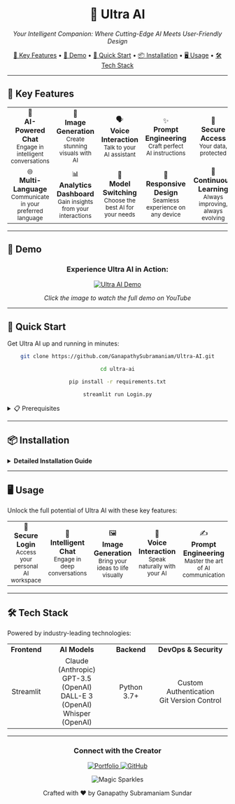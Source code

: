 <div align="center">
  <h1>🔮 Ultra AI</h1>
  <p><em>Your Intelligent Companion: Where Cutting-Edge AI Meets User-Friendly Design</em></p>
</div>

<div align="center">
  
  [🌟 Key Features](#-key-features) • [🎥 Demo](#-demo) • [🚀 Quick Start](#-quick-start) • [📦 Installation](#-installation) • [🖥️ Usage](#️-usage) • [🛠️ Tech Stack](#️-tech-stack)
  
</div>

---

## 🌟 Key Features

<div align="center">
  <table>
    <tr>
      <td align="center">💬<br><strong>AI-Powered Chat</strong><br><small>Engage in intelligent conversations</small></td>
      <td align="center">🎨<br><strong>Image Generation</strong><br><small>Create stunning visuals with AI</small></td>
      <td align="center">🗣️<br><strong>Voice Interaction</strong><br><small>Talk to your AI assistant</small></td>
      <td align="center">✨<br><strong>Prompt Engineering</strong><br><small>Craft perfect AI instructions</small></td>
      <td align="center">🔐<br><strong>Secure Access</strong><br><small>Your data, protected</small></td>
    </tr>
    <tr>
      <td align="center">🌐<br><strong>Multi-Language</strong><br><small>Communicate in your preferred language</small></td>
      <td align="center">📊<br><strong>Analytics Dashboard</strong><br><small>Gain insights from your interactions</small></td>
      <td align="center">🔄<br><strong>Model Switching</strong><br><small>Choose the best AI for your needs</small></td>
      <td align="center">📱<br><strong>Responsive Design</strong><br><small>Seamless experience on any device</small></td>
      <td align="center">🧠<br><strong>Continuous Learning</strong><br><small>Always improving, always evolving</small></td>
    </tr>
  </table>
</div>

---

## 🎥 Demo

<div align="center">
  <h3>Experience Ultra AI in Action:</h3>
  <a href="https://www.youtube.com/watch?v=-YeUZHr1w6E">
    <img src="https://img.youtube.com/vi/-YeUZHr1w6E/0.jpg" alt="Ultra AI Demo" style="max-width:600px;">
  </a>
  <p><em>Click the image to watch the full demo on YouTube</em></p>
</div>

---

## 🚀 Quick Start

Get Ultra AI up and running in minutes:

<div align="center">

```bash
git clone https://github.com/GanapathySubramaniam/Ultra-AI.git
```
```bash
cd ultra-ai
```
```bash
pip install -r requirements.txt
```
```bash
streamlit run Login.py
```

</div>

<details>
<summary>📋 Prerequisites</summary>

- Python 3.7+
- pip (Python package manager)
- Virtual environment (recommended for isolated dependencies)
- API keys for OpenAI and Anthropic (see [Installation](#-installation) for details)

</details>

---

## 📦 Installation

<details>
<summary><strong>Detailed Installation Guide</strong></summary>

1. **Clone the Repository**
   ```bash
   git clone https://github.com/GanapathySubramaniam/Ultra-AI.git
   cd ultra-ai
   ```

2. **Set Up Virtual Environment (Recommended)**
   ```bash
   python -m venv venv
   source venv/bin/activate  # On Windows use `venv\Scripts\activate`
   ```

3. **Install Dependencies**
   ```bash
   pip install -r requirements.txt
   ```

4. **Configure API Keys and Security**
   - Create a `.env` file in the `models/` directory:
     ```ini
     OPENAI=your_openai_api_key_here
     ANTHROPIC=your_anthropic_api_key_here
     ```
   - Set a secure password in `pwd.txt`:
     ```
     your_chosen_password_here
     ```
     > ⚠️ Use a strong, unique password and never share or commit this file.

5. **Launch Ultra AI**
   ```bash
   streamlit run Login.py
   ```

</details>

---

## 🖥️ Usage

Unlock the full potential of Ultra AI with these key features:

<div align="center">
  <table>
    <tr>
      <td align="center">🔑<br><strong>Secure Login</strong><br><small>Access your personal AI workspace</small></td>
      <td align="center">💬<br><strong>Intelligent Chat</strong><br><small>Engage in deep conversations</small></td>
      <td align="center">🖼️<br><strong>Image Generation</strong><br><small>Bring your ideas to life visually</small></td>
      <td align="center">🎤<br><strong>Voice Interaction</strong><br><small>Speak naturally with your AI</small></td>
      <td align="center">✍️<br><strong>Prompt Engineering</strong><br><small>Master the art of AI communication</small></td>
    </tr>
  </table>
</div>

---

## 🛠️ Tech Stack

Powered by industry-leading technologies:

<div align="center">
  <table>
    <tr>
      <td align="center"><strong>Frontend</strong></td>
      <td align="center"><strong>AI Models</strong></td>
      <td align="center"><strong>Backend</strong></td>
      <td align="center"><strong>DevOps & Security</strong></td>
    </tr>
    <tr>
      <td align="center">Streamlit</td>
      <td align="center">Claude (Anthropic)<br>GPT-3.5 (OpenAI)<br>DALL-E 3 (OpenAI)<br>Whisper (OpenAI)</td>
      <td align="center">Python 3.7+</td>
      <td align="center">Custom Authentication<br>Git Version Control</td>
    </tr>
  </table>
</div>

---

<div align="center">
  <h3>Connect with the Creator</h3>
  <a href="https://ganapathysubramaniam.github.io/" target="_blank">
    <img src="https://img.shields.io/badge/Portfolio-Visit%20Website-blue?style=for-the-badge&logo=google-chrome" alt="Portfolio">
  </a>
  <a href="https://github.com/GanapathySubramaniam" target="_blank">
    <img src="https://img.shields.io/badge/GitHub-Follow-black?style=for-the-badge&logo=github" alt="GitHub">
  </a>
</div>

<p align="center">
  <img src="https://media.giphy.com/media/3o7btXJQm5DD8ApubC/giphy.gif" alt="Magic Sparkles">
</p>

<div align="center">
  <p>Crafted with ❤️ by Ganapathy Subramaniam Sundar</p>
</div>
